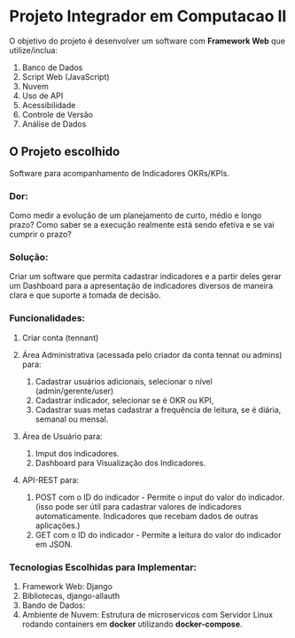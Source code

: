 # Projeto Integrador em Computacao II
O objetivo do projeto é desenvolver um software com **Framework Web** que utilize/inclua:
1. Banco de Dados
2. Script Web (JavaScript)
3. Nuvem
4. Uso de API
5. Acessibilidade
6. Controle de Versão
7. Análise de Dados


## O Projeto escolhido
Software para acompanhamento de Indicadores OKRs/KPIs.

### Dor:
Como medir a evolução de um planejamento de curto, médio e longo prazo? Como saber se a execução realmente está sendo efetiva e se vai cumprir o prazo?

### Solução:
Criar um software que permita cadastrar indicadores e a partir deles gerar um Dashboard para a apresentação de indicadores diversos de maneira clara e que suporte a tomada de decisão.

### Funcionalidades:
1. Criar conta (tennant)
2. Área Administrativa (acessada pelo criador da conta tennat ou admins) para:
   1. Cadastrar usuários adicionais, selecionar o nível (admin/gerente/user)
   2. Cadastrar indicador, selecionar se é OKR ou KPI,
   3. Cadastrar suas metas cadastrar a frequência de leitura, se é diária, semanal ou mensal.

3. Área de Usuário para:
   1. Imput dos indicadores.
   2. Dashboard para Visualização dos Indicadores.

4. API-REST para:
   1. POST com o ID do indicador - Permite o input do valor do indicador. (isso pode ser útil para cadastrar valores de indicadores automaticamente. Indicadores que recebam dados de outras aplicações.)
   2. GET com o ID do indicador - Permite a leitura do valor do indicador em JSON.
   
### Tecnologias Escolhidas para Implementar:
1. Framework Web: Django
2. Bibliotecas, django-allauth
3. Bando de Dados: 
4. Ambiente de Nuvem: Estrutura de microservicos com Servidor Linux rodando containers em **docker** utilizando **docker-compose**.
